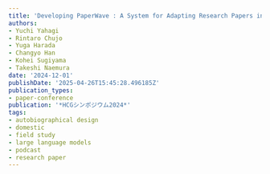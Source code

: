 ```yaml
---
title: 'Developing PaperWave : A System for Adapting Research Papers into'
authors:
- Yuchi Yahagi
- Rintaro Chujo
- Yuga Harada
- Changyo Han
- Kohei Sugiyama
- Takeshi Naemura
date: '2024-12-01'
publishDate: '2025-04-26T15:45:28.496185Z'
publication_types:
- paper-conference
publication: '*HCGシンポジウム2024*'
tags:
- autobiographical design
- domestic
- field study
- large language models
- podcast
- research paper
---
```

